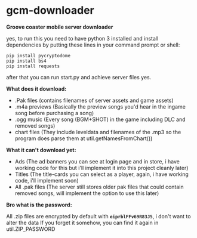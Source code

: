 # gcm-downloader
**Groove coaster mobile server downloader**

yes, to run this you need to have python 3 installed and 
install dependencies by putting these lines in your command prompt or shell:
```batch
pip install pycryptodome
pip install bs4
pip install requests
```
after that you can run start.py and achieve server files yes.

**What does it download:**

- .Pak files (contains filenames of server assets and game assets)
- .m4a previews (Basically the preview songs you'd hear in the ingame song before purchasing a song)
- .ogg music (Every song (BGM+SHOT) in the game including DLC and removed songs)
- chart files (They include leveldata and filenames of the .mp3 so the program does parse them at util.getNamesFromChart())

**What it can't download yet:**

- Ads (The ad banners you can see at login page and in store, i have working code for this but i'll implement it into this project cleanly later)
- Titles (The title-cards you can select as a player, again, i have working code, i'll implement soon)
- All .pak files (The server still stores older pak files that could contain removed songs, will implement the option to use this later)

**Bro what is the password:**

All .zip files are encrypted by default with **`eiprblFFv69R83J5`**, i don't want to alter the data
If you forget it somehow, you can find it again in util.ZIP_PASSWORD
